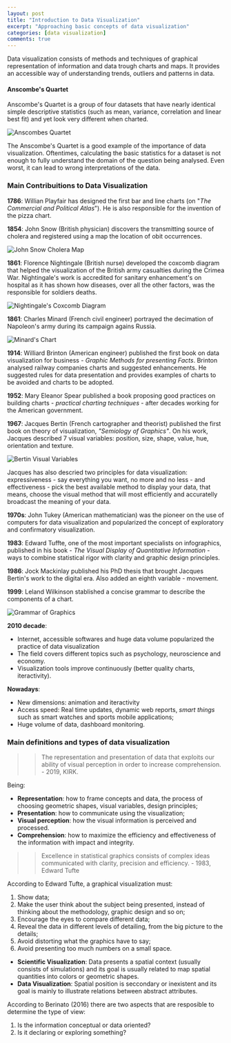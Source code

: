 ```yaml
---
layout: post
title: "Introduction to Data Visualization"
excerpt: "Approaching basic concepts of data visualization"
categories: [data visualization]
comments: true
---
```


Data visualization consists of methods and techniques of graphical representation of information and data trough charts and maps. It provides an accessible way of understanding trends, outliers and patterns in data.


#### Anscombe's Quartet

Anscombe's Quartet is a group of four datasets that have nearly identical simple descriptive statistics (such as mean, variance, correlation and linear best fit) and yet look very different when charted.

![Anscombes Quartet](/img/posts_img/random-variables/Anscombes-quartet-of-different-XY-plots-of-four-data-sets-having-identical-averages.png)

The Anscombe's Quartet is a good example of the importance of data visualization. Oftentimes, calculating the basic statistics for a dataset is not enough to fully understand the domain of the question being analysed. Even worst, it can lead to wrong interpretations of the data.

### Main Contribuitions to Data Visualization

**1786**: Willian Playfair has designed the first bar and line charts (on "*The Commercial and Political Atlas*"). He is also responsible for the invention of the pizza chart.

**1854**: John Snow (British physician) discovers the transmitting source of cholera and registered using a map the location of obit occurrences.

![John Snow Cholera Map](/img/posts_img/random-variables/john-snow-cholera-map-huge.jpeg)

**1861**: Florence Nightingale (British nurse) developed the coxcomb diagram that helped the visualization of the British army casualties during the Crimea War. Nightingale's work is accredited for sanitary enhancement's on hospital as it has shown how diseases, over all the other factors, was the responsible for soldiers deaths.

![Nightingale's Coxcomb Diagram](/img/posts_img/random-variables/800px-Nightingale-mortality.jpeg)

**1861**: Charles Minard (French civil engineer) portrayed the decimation of Napoleon's army during its campaign agains Russia.

![Minard's Chart](/img/posts_img/random-variables/800px-Minard.png)

**1914**: Williard Brinton (American engineer) published the first book on data visualization for business - *Graphic Methods for presenting Facts*. Brinton analysed railway companies charts and suggested enhancements. He suggested rules for data presentation and provides examples of charts to be avoided and charts to be adopted.

**1952**: Mary Eleanor Spear published a book proposing good practices on building charts - *practical charting techniques* - after decades working for the American government.

**1967**: Jacques Bertin (French cartographer and theorist) published the first book on theory of visualization, *"Semiology of Graphics"*. On his work, Jacques described 7 visual variables: position, size, shape, value, hue, orientation and texture.

![Bertin Visual Variables](/img/posts_img/random-variables/5fa44835ab735150a7e18135_visual_variables.png)

Jacques has also descried two principles for data visualization:  expressiveness - say everything you want, no more and no less - and effectiveness - pick the best available method to display your data, that means, choose the visual method that will most efficiently and accuratelly broadcast the meaning of your data.

**1970s**: John Tukey (American mathematician) was the pioneer on the use of computers for data visualization and popularized the concept of exploratory and confirmatory visualization.

**1983**: Edward Tuffte, one of the most important specialists on infographics, published in his book - *The Visual Display of Quantitative Information* - ways to combine statistical rigor with clarity and graphic design principles.

**1986**: Jock Mackinlay published his PhD thesis that brought Jacques Bertin's work to the digital era. Also added an eighth variable - movement.

**1999**: Leland Wilkinson stablished a concise grammar to describe the components of a chart.

 ![Grammar of Graphics](/img/posts_img/random-variables/ggplot-grammar-of-graphics-stack-1.png)

 **2010 decade**:

 - Internet, accessible softwares and huge data volume popularized the practice of data visualization
 - The field covers different topics such as psychology, neuroscience and economy.
 - Visualization tools improve continuously (better quality charts, iteractivity).

 **Nowadays**:

 - New dimensions: animation and iteractivity
 - Access speed: Real time updates, dynamic web reports, *smart things* such as smart watches and sports mobile applications;
 - Huge volume of data, dashboard monitoring.


### Main definitions and types of data visualization

>> The representation and presentation of data that exploits our ability of visual perception in order to increase comprehension. - 2019, KIRK.

Being:

- **Representation**: how to frame concepts and data, the process of choosing geometric shapes, visual variables, design principles;
- **Presentation**: how to communicate using the visualization;
- **Visual perception**: how the visual information is perceived and processed.
- **Comprehension**: how to maximize the efficiency and effectiveness of the information with impact and integrity.

>> Excellence in statistical graphics consists of complex ideas communicated with clarity, precision and efficiency. - 1983, Edward Tufte

According to Edward Tufte, a graphical visualization must:

1. Show data;
2. Make the user think about the subject being presented, instead of thinking about the methodology, graphic design and so on;
3. Encourage the eyes to compare different data;
4. Reveal the data in different levels of detailing, from the big picture to the details;
5. Avoid distorting what the graphics have to say;
6. Avoid presenting too much numbers on a small space.

- **Scientific Visualization**: Data presents a spatial context (usually consists of simulations) and its goal is usually related to map spatial quantities into colors or geometric shapes.
- **Data Visualization**: Spatial position is seccondary or inexistent and its goal is mainly to illustrate relations between abstract attributes.

According to Berinato (2016) there are two aspects that are resposible to determine the type of view:
1. Is the information conceptual or data oriented?
2. Is it declaring or exploring something?
